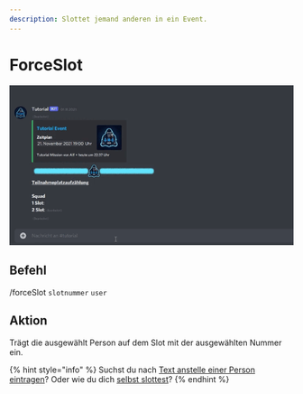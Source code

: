 ```yaml
---
description: Slottet jemand anderen in ein Event.
---
```


# ForceSlot

![](../../.gitbook/assets/Slotbot-ForceSlot.gif)

## Befehl

/forceSlot `slotnummer` `user`

## Aktion

Trägt die ausgewählt Person auf dem Slot mit der ausgewählten Nummer ein.





{% hint style="info" %}
Suchst du nach [Text anstelle einer Person eintragen](blockslot.md)? Oder wie du dich [selbst slottest](slot.md)?
{% endhint %}
